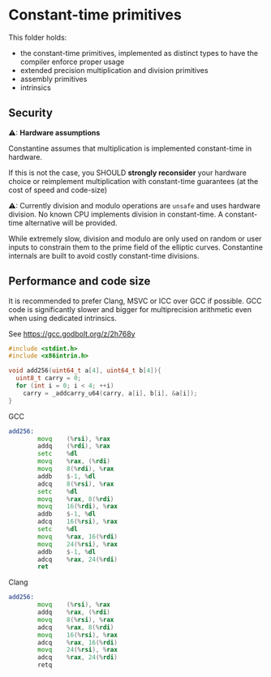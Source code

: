 # Constant-time primitives

This folder holds:

- the constant-time primitives, implemented as distinct types
  to have the compiler enforce proper usage
- extended precision multiplication and division primitives
- assembly primitives
- intrinsics

## Security

⚠: **Hardware assumptions**

  Constantine assumes that multiplication is implemented
  constant-time in hardware.

  If this is not the case,
  you SHOULD **strongly reconsider** your hardware choice or
  reimplement multiplication with constant-time guarantees
  (at the cost of speed and code-size)

⚠: Currently division and modulo operations are `unsafe`
  and uses hardware division.
  No known CPU implements division in constant-time.
  A constant-time alternative will be provided.

While extremely slow, division and modulo are only used
on random or user inputs to constrain them to the prime field
of the elliptic curves.
Constantine internals are built to avoid costly constant-time divisions.

## Performance and code size

It is recommended to prefer Clang, MSVC or ICC over GCC if possible.
GCC code is significantly slower and bigger for multiprecision arithmetic
even when using dedicated intrinsics.

See https://gcc.godbolt.org/z/2h768y
```C
#include <stdint.h>
#include <x86intrin.h>

void add256(uint64_t a[4], uint64_t b[4]){
  uint8_t carry = 0;
  for (int i = 0; i < 4; ++i)
    carry = _addcarry_u64(carry, a[i], b[i], &a[i]);
}
```

GCC
```asm
add256:
        movq    (%rsi), %rax
        addq    (%rdi), %rax
        setc    %dl
        movq    %rax, (%rdi)
        movq    8(%rdi), %rax
        addb    $-1, %dl
        adcq    8(%rsi), %rax
        setc    %dl
        movq    %rax, 8(%rdi)
        movq    16(%rdi), %rax
        addb    $-1, %dl
        adcq    16(%rsi), %rax
        setc    %dl
        movq    %rax, 16(%rdi)
        movq    24(%rsi), %rax
        addb    $-1, %dl
        adcq    %rax, 24(%rdi)
        ret
```

Clang
```asm
add256:
        movq    (%rsi), %rax
        addq    %rax, (%rdi)
        movq    8(%rsi), %rax
        adcq    %rax, 8(%rdi)
        movq    16(%rsi), %rax
        adcq    %rax, 16(%rdi)
        movq    24(%rsi), %rax
        adcq    %rax, 24(%rdi)
        retq
```
